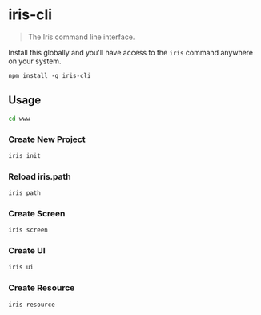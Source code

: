 iris-cli
========

> The Iris command line interface.

Install this globally and you'll have access to the `iris` command anywhere on your system.

```shell
npm install -g iris-cli
```

## Usage

```bash
cd www
```

### Create New Project
```bash
iris init
```

### Reload iris.path
```bash
iris path
```

### Create Screen
```bash
iris screen
```

### Create UI
```bash
iris ui
```

### Create Resource
```bash
iris resource
```
